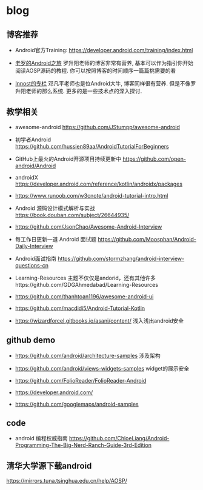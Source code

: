 # blog

## 博客推荐

- Android官方Training: https://developer.android.com/training/index.html

- [老罗的Android之旅](http://blog.csdn.net/luoshengyang) 罗升阳老师的博客非常有营养, 基本可以作为指引你开始阅读AOSP源码的教程. 你可以按照博客的时间顺序一篇篇挑需要的看

- [Innost的专栏](http://blog.csdn.net/innost) 邓凡平老师也是位Android大牛, 博客同样很有营养. 但是不像罗升阳老师的那么系统. 更多的是一些技术点的深入探讨.


## 教学相关

- awesome-android https://github.com/JStumpp/awesome-android

- 初学者Android https://github.com/hussien89aa/AndroidTutorialForBeginners

- GitHub上最火的Android开源项目持续更新中 https://github.com/open-android/Android

- androidX https://developer.android.com/reference/kotlin/androidx/packages

- https://www.runoob.com/w3cnote/android-tutorial-intro.html

- Android 源码设计模式解析与实战 https://book.douban.com/subject/26644935/

- https://github.com/JsonChao/Awesome-Android-Interview

- 每工作日更新一道 Android 面试题 https://github.com/Moosphan/Android-Daily-Interview

- Android面试指南 https://github.com/stormzhang/android-interview-questions-cn

- Learning-Resources 主题不仅仅是andorid，还有其他许多https://github.com/GDGAhmedabad/Learning-Resources

- https://github.com/thanhtoan1196/awesome-android-ui

- https://github.com/macdidi5/Android-Tutorial-Kotlin

- https://wizardforcel.gitbooks.io/asani/content/ 浅入浅出android安全

## github demo

- https://github.com/android/architecture-samples  涉及架构

- https://github.com/android/views-widgets-samples  widget的展示安全

- https://github.com/FolioReader/FolioReader-Android

- https://developer.android.com/

- https://github.com/googlemaps/android-samples

## code

- android 编程权威指南 https://github.com/ChloeLiang/Android-Programming-The-Big-Nerd-Ranch-Guide-3rd-Edition


## 清华大学源下载android

https://mirrors.tuna.tsinghua.edu.cn/help/AOSP/

